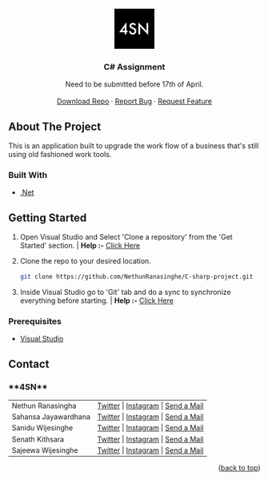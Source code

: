 <div id="top"></div>

<!-- PROJECT LOGO -->
<br />
<div align="center">
  <a href="https://github.com/NethunRanasinghe/C-sharp-project">
    <img src="logo.jpg" alt="Logo" width="80" height="80">
  </a>

<h3 align="center">C# Assignment</h3>

  <p align="center">
    Need to be submitted before 17th of April.
    <br />
    <br />
    <a href="https://github.com/NethunRanasinghe/C-sharp-project/archive/refs/heads/master.zip">Download Repo</a>
    ·
    <a href="https://github.com/NethunRanasinghe/C-sharp-project/issues">Report Bug</a>
    ·
    <a href="https://github.com/NethunRanasinghe/C-sharp-project/issues">Request Feature</a>
  </p>
</div>

<!-- ABOUT THE PROJECT -->

## About The Project

This is an application built to upgrade the work flow of a business that's still using old fashioned work tools.

### Built With

- [.Net](https://dotnet.microsoft.com/en-us/)

<!-- GETTING STARTED -->

## Getting Started

1. Open Visual Studio and Select 'Clone a repository' from the 'Get Started' section. | <b>Help :-</b> <a href="https://nsbm365-my.sharepoint.com/:i:/g/personal/rantranasingha_students_nsbm_ac_lk/EaLvp7a3K8hGoahubJrOJ9MB0QjlASKzGPVsclDD8Lxm4A?e=yYg8DW">Click Here</a>

2. Clone the repo to your desired location.

   ```sh
   git clone https://github.com/NethunRanasinghe/C-sharp-project.git

   ```

3. Inside Visual Studio go to 'Git' tab and do a sync to synchronize everything before starting. | <b>Help :-</b> <a href="https://nsbm365-my.sharepoint.com/:i:/g/personal/rantranasingha_students_nsbm_ac_lk/EUVes74EzrJKoo3us0lStHYBqyAFoDMfHCOW-6fqzZ50Vw?e=4dtxfJ">Click Here</a>

### Prerequisites

- <a href="https://visualstudio.microsoft.com">Visual Studio</a>

<!-- CONTACT -->

## Contact

<h3><b>**4SN**</b></h3>

<table>
  <tr>
    <td>Nethun Ranasingha</td>
    <td><a href="https://twitter.com/@Black_Demon223">Twitter</a> | <a href="https://www.instagram.com/nethun._.ranasinghe/">Instagram</a> | <a href="mailto:nethun223@gmail.com">Send a Mail</a></td>
  </tr>
  
  <tr>
    <td>Sahansa Jayawardhana</td>
    <td><a href="">Twitter</a> | <a href="https://www.instagram.com/meth.hhhh/">Instagram</a> | <a href="mailto:methjaya252@gmail.com">Send a Mail</a></td>
  </tr>
  
  <tr>
    <td>Sanidu Wijesinghe</td>
    <td><a href="">Twitter</a> | <a href="https://www.instagram.com/saniduanupama/">Instagram</a> | <a href="mailto:dlsanupama@students.nsbm.ac.lk">Send a Mail</a></td>
  </tr>
  
  <tr>
    <td>Senath Kithsara</td>
    <td><a href="">Twitter</a> | <a href="https://www.instagram.com/tiny_hunter.sk_/">Instagram</a> | <a href="mailto:sksenathkithsara@gmail.com">Send a Mail</a></td>
  </tr>
  
  <tr>
    <td>Sajeewa Wijesinghe</td>
    <td><a href="">Twitter</a> | <a href="https://www.instagram.com/lsandmanl24/">Instagram</a> | <a href="mailto:Sajeewadw@gmail.com">Send a Mail</a></td>
  </tr>
  
</table>

<!-- 1. Nethun Ranasingha  - || [Twitter](https://twitter.com/@Black_Demon223) | [Send a Mail](mailto:nethun223@gmail.com) ||
2. Sahansa            - || [Instagram](https://www.instagram.com/meth.hhhh/) | [Send a Mail](mailto:methjaya252@gmail.com) ||
3. Sanidu             - || [Instagram](https://www.instagram.com/saniduanupama/) | [Send a Mail](mailto:dlsanupama@students.nsbm.ac.lk) ||
4. Kithsara           - || [Instagram](https://www.instagram.com/tiny_hunter.sk_/) | [Send a Mail](mailto:sksenathkithsara@gmail.com) |
5. Sajeewa            - || [Instagram](https://www.instagram.com/lsandmanl24/) | [Send a Mail](mailto:Sajeewadw@gmail.com) || -->

<!-- Project Link: [https://github.com/NethunRanasinghe/C-sharp-project](https://github.com/NethunRanasinghe/C-sharp-project) -->

<p align="right">(<a href="#top">back to top</a>)</p>
